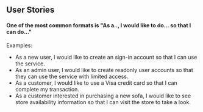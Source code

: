 ## User Stories

#### One of the most common formats is "As a.., I would like to do... so that I can do..."

Examples:
* As a new user, I would like to create an sign-in account so that I can use the service.
* As an admin user, I would like to create readonly user accounts so that they can use the service with limited access.
* As a customer, I would like to use a Visa credit card so that I can complete my transaction.
* As a customer interested in purchasing a new sofa, I would like to see store availability information so that I can visit the store to take a look.

